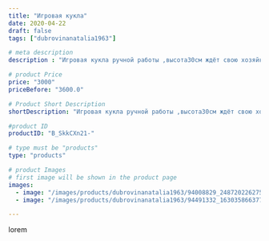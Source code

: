 ```yaml
---
title: "Игровая кукла"
date: 2020-04-22
draft: false
tags: ["dubrovinanatalia1963"]

# meta description
description : "Игровая кукла ручной работы ,высота30см ждёт свою хозяйку.Обращаться в директ."

# product Price
price: "3000"
priceBefore: "3600.0"

# Product Short Description
shortDescription: "Игровая кукла ручной работы ,высота30см ждёт свою хозяйку.Обращаться в директ."

#product ID
productID: "B_SkkCXn21-"

# type must be "products"
type: "products"

# product Images
# first image will be shown in the product page
images:
  - image: "/images/products/dubrovinanatalia1963/94008829_248720226275028_4182931497202649088_n.jpg"
  - image: "/images/products/dubrovinanatalia1963/94491332_1630358663778955_8308636644286123281_n.jpg"

---
```

lorem
